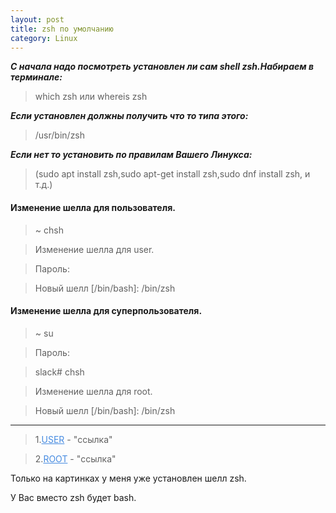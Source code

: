 ```yaml
---
layout: post
title: zsh по умолчанию
category: Linux
---
```

<style>
    .blu { color: #468be1; }
</style>

***С начала надо посмотреть установлен ли сам shell zsh.Набираем в терминале:***
>which zsh или whereis zsh

***Если установлен должны получить что то типа этого:***
>/usr/bin/zsh

***Если нет то установить по правилам Вашего Линукса:***
>(sudo apt install zsh,sudo apt-get install zsh,sudo dnf install zsh, и т.д.)


#### Изменение шелла для пользователя.

>~ chsh

>Изменение шелла для user.

>Пароль:

>Новый шелл [/bin/bash]: /bin/zsh

#### Изменение шелла для суперпользователя.

>~ su

>Пароль:

>slack# chsh

>Изменение шелла для root.

>Новый шелл [/bin/bash]: /bin/zsh

-----------------------------------------------------------------------------------

>1.<a class="blu" href="https://disk.yandex.ru/i/HVQJ8f6APpT5nQ" target="_blank">USER</a> - "ссылка"

>2.<a class="blu" href="https://disk.yandex.ru/i/gkbvUZsibknGkA" target="_blank" >ROOT</a> - "ссылка"

Только на картинках у меня уже установлен шелл zsh.

У Вас вместо zsh будет bash.
